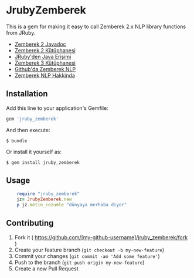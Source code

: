 # JrubyZemberek

This is a gem for making it easy to call Zemberek 2.x NLP library functions from JRuby.

* [Zemberek 2 Javadoc](http://dev.gentoo.org/~serkan/zemberek-javadoc/overview-summary.html)
* [Zemberek 2 Kütüphanesi](http://code.google.com/p/zemberek/downloads/list?can=3&q=&colspec=Filename+Summary+Uploaded+ReleaseDate+Size+DownloadCount)
* [JRuby'den Java Erişimi](https://github.com/jruby/jruby/wiki/CallingJavaFromJRuby)
* [Zemberek 3 Kütüphanesi](http://code.google.com/p/zemberek3/)
* [Github'da Zemberek NLP](https://github.com/ahmetaa)
* [Zemberek NLP Hakkinda](http://zembereknlp.blogspot.com.tr/2013/12/zemberek-nlp-090.html)

## Installation

Add this line to your application's Gemfile:

```ruby
gem 'jruby_zemberek'
```

And then execute:

    $ bundle

Or install it yourself as:

    $ gem install jruby_zemberek

## Usage

```ruby
    require "jruby_zemberek"
    jz= JrubyZemberek.new
    p jz.metin_cozumle "dünyaya merhaba diyor"
```

## Contributing

1. Fork it ( https://github.com/[my-github-username]/jruby_zemberek/fork )
2. Create your feature branch (`git checkout -b my-new-feature`)
3. Commit your changes (`git commit -am 'Add some feature'`)
4. Push to the branch (`git push origin my-new-feature`)
5. Create a new Pull Request
